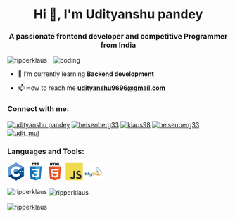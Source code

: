 <h1 align="center">Hi 👋, I'm Udityanshu pandey</h1>
<h3 align="center">A passionate frontend developer and competitive Programmer from India</h3>
<img align="right" alt="coding" width="400" src="https://i.pinimg.com/originals/f1/e7/34/f1e734f9cade86fe737a9aa404ad5677.gif">

<p align="left"> <img src="https://komarev.com/ghpvc/?username=ripperklaus&label=Profile%20views&color=0e75b6&style=flat" alt="ripperklaus" /> </p>

- 🌱 I’m currently learning **Backend development**

- 📫 How to reach me **udityanshu9696@gmail.com**

<h3 align="left">Connect with me:</h3>
<p align="left">
<a href="https://linkedin.com/in/udityanshu pandey" target="blank"><img align="center" src="https://raw.githubusercontent.com/rahuldkjain/github-profile-readme-generator/master/src/images/icons/Social/linked-in-alt.svg" alt="udityanshu pandey" height="30" width="40" /></a>
<a href="https://www.codechef.com/users/heisenberg33" target="blank"><img align="center" src="https://cdn.jsdelivr.net/npm/simple-icons@3.1.0/icons/codechef.svg" alt="heisenberg33" height="30" width="40" /></a>
<a href="https://codeforces.com/profile/klaus98" target="blank"><img align="center" src="https://raw.githubusercontent.com/rahuldkjain/github-profile-readme-generator/master/src/images/icons/Social/codeforces.svg" alt="klaus98" height="30" width="40" /></a>
<a href="https://www.leetcode.com/heisenberg33" target="blank"><img align="center" src="https://raw.githubusercontent.com/rahuldkjain/github-profile-readme-generator/master/src/images/icons/Social/leet-code.svg" alt="heisenberg33" height="30" width="40" /></a>
<a href="https://auth.geeksforgeeks.org/user/udit_muj" target="blank"><img align="center" src="https://raw.githubusercontent.com/rahuldkjain/github-profile-readme-generator/master/src/images/icons/Social/geeks-for-geeks.svg" alt="udit_muj" height="30" width="40" /></a>
</p>

<h3 align="left">Languages and Tools:</h3>
<p align="left"> <a href="https://www.w3schools.com/cpp/" target="_blank" rel="noreferrer"> <img src="https://raw.githubusercontent.com/devicons/devicon/master/icons/cplusplus/cplusplus-original.svg" alt="cplusplus" width="40" height="40"/> </a> <a href="https://www.w3schools.com/css/" target="_blank" rel="noreferrer"> <img src="https://raw.githubusercontent.com/devicons/devicon/master/icons/css3/css3-original-wordmark.svg" alt="css3" width="40" height="40"/> </a> <a href="https://www.w3.org/html/" target="_blank" rel="noreferrer"> <img src="https://raw.githubusercontent.com/devicons/devicon/master/icons/html5/html5-original-wordmark.svg" alt="html5" width="40" height="40"/> </a> <a href="https://developer.mozilla.org/en-US/docs/Web/JavaScript" target="_blank" rel="noreferrer"> <img src="https://raw.githubusercontent.com/devicons/devicon/master/icons/javascript/javascript-original.svg" alt="javascript" width="40" height="40"/> </a> <a href="https://www.mysql.com/" target="_blank" rel="noreferrer"> <img src="https://raw.githubusercontent.com/devicons/devicon/master/icons/mysql/mysql-original-wordmark.svg" alt="mysql" width="40" height="40"/> </a> </p>

<p><img align="left" src="https://github-readme-stats.vercel.app/api/top-langs?username=ripperklaus&show_icons=true&locale=en&layout=compact" alt="ripperklaus" /></p>

<p>&nbsp;<img align="center" src="https://github-readme-stats.vercel.app/api?username=ripperklaus&show_icons=true&locale=en" alt="ripperklaus" /></p>

<p><img align="center" src="https://github-readme-streak-stats.herokuapp.com/?user=ripperklaus&" alt="ripperklaus" /></p>
